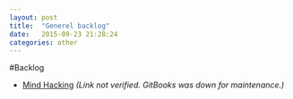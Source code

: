 ```yaml
---
layout: post
title:  "Generel backlog"
date:   2015-09-23 21:28:24
categories: other
---
```



#Backlog

* [Mind Hacking](http://www.mindhacki.ng/content) *(Link not verified. GitBooks was down for maintenance.)*
